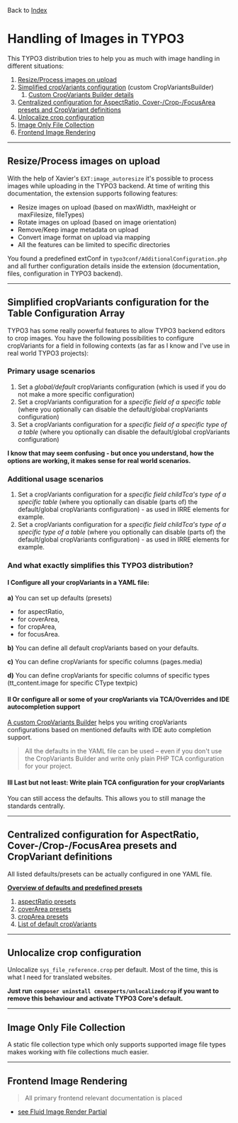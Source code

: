 Back to [Index](../Index.md)

# Handling of Images in TYPO3

This TYPO3 distribution tries to help you as much with image handling in
different situations:

1. [Resize/Process images on upload](#resizeprocess-images-on-upload)
2. [Simplified cropVariants configuration](#simplified-cropvariants-configuration-for-the-table-configuration-array)
   (custom CropVariantsBuilder)
   1. [Custom CropVariants Builder details](CropVariantsBuilder.md)
3. [Centralized configuration for AspectRatio, Cover-/Crop-/FocusArea presets and CropVariant definitions](#centralized-configuration-for-aspectratio-cover-crop-focusarea-presets-and-cropvariant-definitions)
4. [Unlocalize crop configuration](#unlocalize-crop-configuration)
5. [Image Only File Collection](#image-only-file-collection)
6. [Frontend Image Rendering](#frontend-image-rendering)

---

## Resize/Process images on upload

With the help of Xavier's `EXT:image_autoresize` it's possible to
process images while uploading in the TYPO3 backend. At time of writing
this documentation, the extension supports following features:

* Resize images on upload (based on maxWidth, maxHeight or maxFilesize,
  fileTypes)
* Rotate images on upload (based on image orientation)
* Remove/Keep image metadata on upload
* Convert image format on upload via mapping
* All the features can be limited to specific directories

You found a predefined extConf in
`typo3conf/AdditionalConfiguration.php` and all further configuration
details inside the extension (documentation, files, configuration in
TYPO3 backend).

---

## Simplified cropVariants configuration for the Table Configuration Array

TYPO3 has some really powerful features to allow TYPO3 backend editors
to crop images. You have the following possibilities to configure
cropVariants for a field in following contexts (as far as I know and
I've use in real world TYPO3 projects):

### Primary usage scenarios

1. Set a *global/default* cropVariants configuration (which is used if
   you do not make a more specific configuration)
2. Set a cropVariants configuration for a *specific field of a specific
   table* (where you optionally can disable the default/global
   cropVariants configuration)
3. Set a cropVariants configuration for a *specific field of a specific
   type of a table* (where you optionally can disable the default/global
   cropVariants configuration)

**I know that may seem confusing - but once you understand, how the
options are working, it makes sense for real world scenarios.**

### Additional usage scenarios

1. Set a cropVariants configuration for a *specific field childTca's
   type of a specific table* (where you optionally can disable (parts
   of) the default/global cropVariants configuration) - as used in IRRE
   elements for example.
2. Set a cropVariants configuration for a *specific field childTca's
   type of a specific type of a table* (where you optionally can disable
   (parts of) the default/global cropVariants configuration) - as used
   in IRRE elements for example.

### And what exactly simplifies this TYPO3 distribution?

#### I Configure all your cropVariants in a YAML file:

**a)** You can set up defaults (presets)
* for aspectRatio,
* for coverArea,
* for cropArea,
* for focusArea.

**b)** You can define all default cropVariants based on your defaults.

**c)** You can define cropVariants for specific columns (pages.media)

**d)** You can define cropVariants for specific columns of specific
types (tt_content.image for specific CType textpic)

#### II Or configure all or some of your cropVariants via TCA/Overrides and IDE autocompletion support

[A custom CropVariants Builder](CropVariantsBuilder.md) helps you
writing cropVariants configurations based on mentioned defaults with IDE
auto completion support.

> All the defaults in the YAML file can be used – even if you don't use
> the CropVariants Builder and write only plain PHP TCA configuration
> for your project.

#### III Last but not least: Write plain TCA configuration for your cropVariants

You can still access the defaults. This allows you to still manage the standards centrally.

---

## Centralized configuration for AspectRatio, Cover-/Crop-/FocusArea presets and CropVariant definitions

All listed defaults/presets can be actually configured in one YAML file.

[**Overview of defaults and predefined presets**](DefaultsAndPresets.md)

1. [aspectRatio presets](DefaultsAndPresets.md#predefined-aspectratios)
2. [coverArea presets](DefaultsAndPresets.md#predefined-coverareas)
3. [cropArea presets](DefaultsAndPresets.md#predefined-cropareas)
4. [List of default cropVariants](DefaultsAndPresets.md#list-of-default-cropvariants)

---

## Unlocalize crop configuration

Unlocalize `sys_file_reference.crop` per default. Most of the time, this
is what I need for translated websites.

**Just run `composer uninstall cmsexperts/unlocalizedcrop` if you want
to remove this behaviour and activate TYPO3 Core's default.**

---

## Image Only File Collection

A static file collection type which only supports supported image file
types makes working with file collections much easier.

---

## Frontend Image Rendering

> All primary frontend relevant documentation is placed

* [see Fluid Image Render Partial](../Frontend/Fluid/FluidImageRenderPartial.md)

